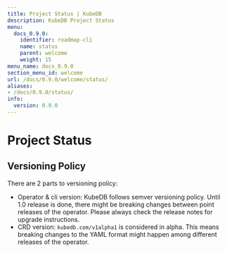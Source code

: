 ```yaml
---
title: Project Status | KubeDB
description: KubeDB Project Status
menu:
  docs_0.9.0:
    identifier: roadmap-cli
    name: status
    parent: welcome
    weight: 15
menu_name: docs_0.9.0
section_menu_id: welcome
url: /docs/0.9.0/welcome/status/
aliases:
- /docs/0.9.0/status/
info:
  version: 0.9.0
---
```


# Project Status

## Versioning Policy

There are 2 parts to versioning policy:

 - Operator & cli version: KubeDB follows semver versioning policy. Until 1.0 release is done, there might be breaking changes between point releases of the operator. Please always check the release notes for upgrade instructions.
 - CRD version: `kubedb.com/v1alpha1` is considered in alpha. This means breaking changes to the YAML format might happen among different releases of the operator.
